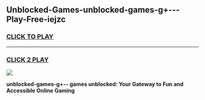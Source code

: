
## Unblocked-Games-unblocked-games-g+---Play-Free-iejzc
<h3>
<a href="https://premium76.site?title=unblocked-games-g+--&ref=10A">CLICK TO PLAY</a></h3>
<hr>

<h3>
<a href="https://premium76.site?title=unblocked-games-g+--&ref=10A">CLICK 2 PLAY</a>
  
</h3>

<a href="https://premium76.site?title=unblocked-games-g+--&ref=10A"><img src="https://clearcache.store/games.png"></a>


**unblocked-games-g+-- games unblocked: Your Gateway to Fun and Accessible Online Gaming**

